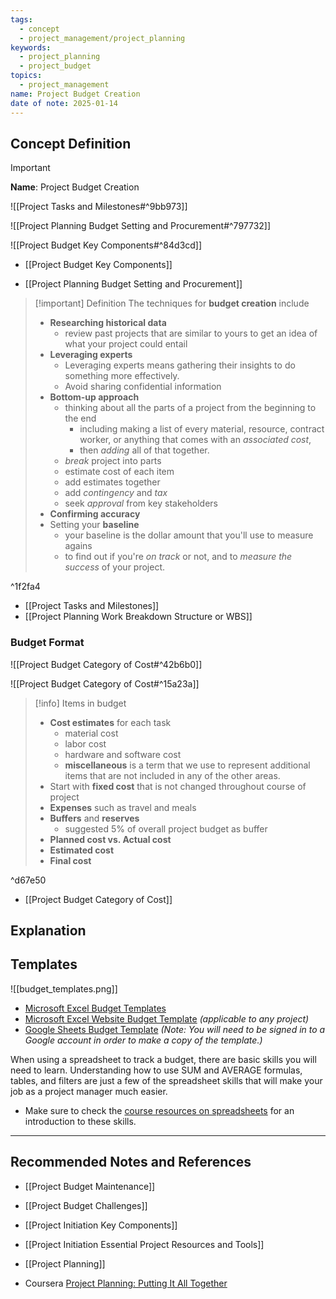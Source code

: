 ```yaml
---
tags:
  - concept
  - project_management/project_planning
keywords:
  - project_planning
  - project_budget
topics:
  - project_management
name: Project Budget Creation
date of note: 2025-01-14
---
```


## Concept Definition

>[!important]
>**Name**: Project Budget Creation

![[Project Tasks and Milestones#^9bb973]]

![[Project Planning Budget Setting and Procurement#^797732]]

![[Project Budget Key Components#^84d3cd]]


- [[Project Budget Key Components]]

- [[Project Planning Budget Setting and Procurement]]

>[!important] Definition
>The techniques for **budget creation** include
>- **Researching historical data**
>	- review past projects that are similar to yours to get an idea of what your project could entail
>- **Leveraging experts**
>	- Leveraging experts means gathering their insights to do something more effectively.
>	- Avoid sharing confidential information
>- **Bottom-up approach**
>	- thinking about all the parts of a project from the beginning to the end
>		- including making a list of every material, resource, contract worker, or anything that comes with an *associated cost*, 
>		- then *adding* all of that together.
>	- *break* project into parts
>	- estimate cost of each item
>	- add estimates together
>	- add *contingency* and *tax*
>	- seek *approval* from key stakeholders
>- **Confirming accuracy**
>- Setting your **baseline**
>	- your baseline is the dollar amount that you'll use to measure agains
>	- to find out if you're *on track* or not, and to *measure the success* of your project.

^1f2fa4

- [[Project Tasks and Milestones]]
- [[Project Planning Work Breakdown Structure or WBS]]

### Budget Format

![[Project Budget Category of Cost#^42b6b0]]

![[Project Budget Category of Cost#^15a23a]]

>[!info]
>Items in budget
>- **Cost estimates** for each task
>	- material cost
>	- labor cost
>	- hardware and software cost
>	- **miscellaneous** is a term that we use to represent additional items that are not included in any of the other areas.
>- Start with **fixed cost** that is not changed throughout course of project
>- **Expenses** such as travel and meals
>- **Buffers** and **reserves**
>	- suggested $5\%$  of overall project budget as buffer
>- **Planned cost vs. Actual cost**
>- **Estimated cost** 
>- **Final cost**

^d67e50

- [[Project Budget Category of Cost]]




## Explanation


## Templates

![[budget_templates.png]]

- [Microsoft Excel Budget Templates](https://templates.office.com/en-us/budgets)
- [Microsoft Excel Website Budget Template](https://create.microsoft.com/en-us/template/website-budget-142337c5-35f0-4e42-ab85-0643840d738c) _(applicable to any project)_
- [Google Sheets Budget Template](https://docs.google.com/spreadsheets/d/1DuY4viZtcjPzhdC1EotnJMxLd61v0eYNkRtJwHGww8U/template/preview "A hyperlink to a budget template") _(Note: You will need to be signed in to a Google account in order to make a copy of the template.)_

When using a spreadsheet to track a budget, there are basic skills you will need to learn. Understanding how to use SUM and AVERAGE formulas, tables, and filters are just a few of the spreadsheet skills that will make your job as a project manager much easier. 
- Make sure to check the [course resources on spreadsheets](https://www.coursera.org/learn/project-planning-google/resources/E0vc0) for an introduction to these skills.



-----------
##  Recommended Notes and References


- [[Project Budget Maintenance]]
- [[Project Budget Challenges]]


- [[Project Initiation Key Components]]
- [[Project Initiation Essential Project Resources and Tools]]
- [[Project Planning]]
- Coursera [Project Planning: Putting It All Together](https://www.coursera.org/learn/project-planning-google/home/welcome)